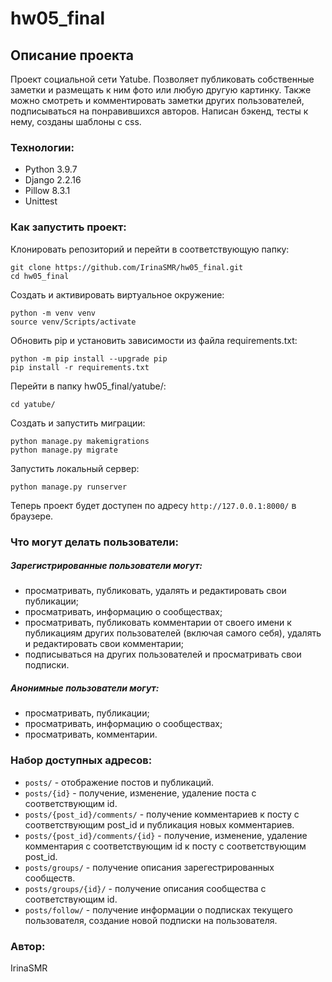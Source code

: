 # hw05_final

## Описание проекта

Проект социальной сети Yatube. Позволяет публиковать собственные заметки и размещать к ним фото или любую другую картинку. Также можно смотреть и комментировать заметки других пользователей, подписываться на понравившихся авторов. Написан бэкенд, тесты к нему, созданы шаблоны с css.

### Технологии:
- Python 3.9.7
- Django 2.2.16
- Pillow 8.3.1
- Unittest

### Как запустить проект:

Клонировать репозиторий и перейти в соответствующую папку:
```
git clone https://github.com/IrinaSMR/hw05_final.git
cd hw05_final
```

Cоздать и активировать виртуальное окружение:
```
python -m venv venv
source venv/Scripts/activate
```

Обновить pip и установить зависимости из файла requirements.txt:
```
python -m pip install --upgrade pip
pip install -r requirements.txt
```

Перейти в папку hw05_final/yatube/:
```
cd yatube/
```

Создать и запустить миграции:
```
python manage.py makemigrations
python manage.py migrate
```

Запустить локальный сервер:
```
python manage.py runserver
```

Теперь проект будет доступен по адресу ```http://127.0.0.1:8000/``` в браузере.

### Что могут делать пользователи:

##### Зарегистрированные пользователи могут:

- просматривать, публиковать, удалять и редактировать свои публикации;
- просматривать, информацию о сообществах;
- просматривать, публиковать комментарии от своего имени к публикациям других пользователей (включая самого себя), удалять и редактировать свои комментарии;
- подписываться на других пользователей и просматривать свои подписки.

##### Анонимные пользователи могут:

- просматривать, публикации;
- просматривать, информацию о сообществах;
- просматривать, комментарии.

### Набор доступных адресов:

- ```posts/``` - отображение постов и публикаций.
- ```posts/{id}``` - получение, изменение, удаление поста с соответствующим id.
- ```posts/{post_id}/comments/``` - получение комментариев к посту с соответствующим post_id и публикация новых комментариев.
- ```posts/{post_id}/comments/{id}``` - получение, изменение, удаление комментария с соответствующим id к посту с соответствующим post_id.
- ```posts/groups/``` - получение описания зарегестрированных сообществ.
- ```posts/groups/{id}/``` - получение описания сообщества с соответствующим id.
- ```posts/follow/``` - получение информации о подписках текущего пользователя, создание новой подписки на пользователя.

### Автор:
IrinaSMR

